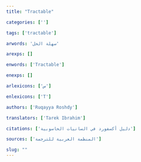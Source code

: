 ```yaml
---
title: "Tractable"

categories: ['']

tags: ['tractable']

arwords: 'سهلة الحل'

arexps: []

enwords: ['Tractable']

enexps: []

arlexicons: ['س']

enlexicons: ['T']

authors: ['Ruqayya Roshdy']

translators: ['Tarek Ibrahim']

citations: ['دليل أكسفورد في السانيات الحاسوبية']

sources: ['المنظمة العربية للترجمة']

slug: ""
---
```


